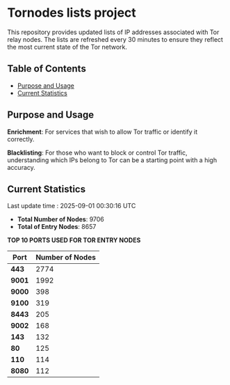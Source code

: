 # Tornodes lists project

This repository provides updated lists of IP addresses associated with Tor relay nodes. The lists are refreshed every 30 minutes to ensure they reflect the most current state of the Tor network.

## Table of Contents

- [Purpose and Usage](#purpose-and-usage)
- [Current Statistics](#current-statistics)


## Purpose and Usage

**Enrichment**: For services that wish to allow Tor traffic or identify it correctly.

**Blacklisting**: For those who want to block or control Tor traffic, understanding which IPs belong to Tor can be a starting point with a high accuracy.

## Current Statistics

Last update time : 2025-09-01 00:30:16 UTC

- **Total Number of Nodes**: 9706
- **Total of Entry Nodes**: 8657

**TOP 10 PORTS USED FOR TOR ENTRY NODES**

| **Port** | **Number of Nodes** |
|------|-----------------|
| **443**   | 2774  |
| **9001**   | 1992  |
| **9000**   | 398  |
| **9100**   | 319  |
| **8443**   | 205  |
| **9002**   | 168  |
| **143**   | 132  |
| **80**   | 125  |
| **110**   | 114  |
| **8080**   | 112  |

